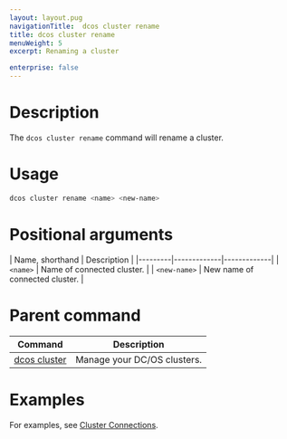```yaml
---
layout: layout.pug
navigationTitle:  dcos cluster rename
title: dcos cluster rename
menuWeight: 5
excerpt: Renaming a cluster

enterprise: false
---
```


# Description
The `dcos cluster rename` command will rename a cluster.

# Usage

```bash
dcos cluster rename <name> <new-name>
```

# Positional arguments

| Name, shorthand |  Description |
|---------|-------------|-------------|
| `<name>`   |  Name of connected cluster. |
| `<new-name>`   |  New name of connected cluster. |

# Parent command

| Command | Description |
|---------|-------------|
| [dcos cluster](/1.13/cli/command-reference/dcos-cluster/) | Manage your DC/OS clusters. |

# Examples
For examples, see [Cluster Connections](/1.13/administering-clusters/multiple-clusters/cluster-connections/).
